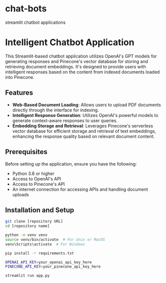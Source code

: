 # chat-bots
streamlit chatbot applications

# Intelligent Chatbot Application

This Streamlit-based chatbot application utilizes OpenAI's GPT models for generating responses and Pinecone's vector database for storing and retrieving document embeddings. It's designed to provide users with intelligent responses based on the content from indexed documents loaded into Pinecone.

## Features

- **Web-Based Document Loading**: Allows users to upload PDF documents directly through the interface for indexing.
- **Intelligent Response Generation**: Utilizes OpenAI's powerful models to generate context-aware responses to user queries.
- **Embedding Storage and Retrieval**: Leverages Pinecone's serverless vector database for efficient storage and retrieval of text embeddings, enhancing the response quality based on relevant document content.

## Prerequisites

Before setting up the application, ensure you have the following:
- Python 3.8 or higher
- Access to OpenAI's API
- Access to Pinecone's API
- An internet connection for accessing APIs and handling document uploads

## Installation and Setup


```bash
git clone [repository URL]
cd [repository name]

python -m venv venv
source venv/bin/activate  # For Unix or MacOS
venv\Scripts\activate  # For Windows

pip install -r requirements.txt

OPENAI_API_KEY=your_openai_api_key_here
PINECONE_API_KEY=your_pinecone_api_key_here

streamlit run app.py
